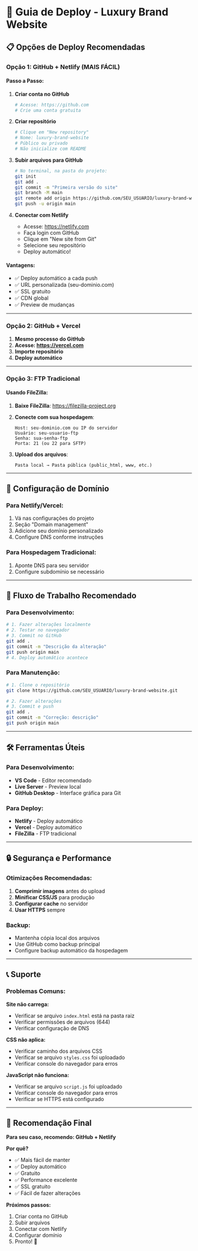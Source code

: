 # 🚀 Guia de Deploy - Luxury Brand Website

## 📋 **Opções de Deploy Recomendadas**

### **Opção 1: GitHub + Netlify (MAIS FÁCIL)**

#### Passo a Passo:

1. **Criar conta no GitHub**
   ```bash
   # Acesse: https://github.com
   # Crie uma conta gratuita
   ```

2. **Criar repositório**
   ```bash
   # Clique em "New repository"
   # Nome: luxury-brand-website
   # Público ou privado
   # Não inicialize com README
   ```

3. **Subir arquivos para GitHub**
   ```bash
   # No terminal, na pasta do projeto:
   git init
   git add .
   git commit -m "Primeira versão do site"
   git branch -M main
   git remote add origin https://github.com/SEU_USUARIO/luxury-brand-website.git
   git push -u origin main
   ```

4. **Conectar com Netlify**
   - Acesse: https://netlify.com
   - Faça login com GitHub
   - Clique em "New site from Git"
   - Selecione seu repositório
   - Deploy automático!

#### Vantagens:
- ✅ Deploy automático a cada push
- ✅ URL personalizada (seu-dominio.com)
- ✅ SSL gratuito
- ✅ CDN global
- ✅ Preview de mudanças

---

### **Opção 2: GitHub + Vercel**

1. **Mesmo processo do GitHub**
2. **Acesse: https://vercel.com**
3. **Importe repositório**
4. **Deploy automático**

---

### **Opção 3: FTP Tradicional**

#### Usando FileZilla:

1. **Baixe FileZilla**: https://filezilla-project.org
2. **Conecte com sua hospedagem**:
   ```
   Host: seu-dominio.com ou IP do servidor
   Usuário: seu-usuario-ftp
   Senha: sua-senha-ftp
   Porta: 21 (ou 22 para SFTP)
   ```

3. **Upload dos arquivos**:
   ```
   Pasta local → Pasta pública (public_html, www, etc.)
   ```

---

## 🔧 **Configuração de Domínio**

### **Para Netlify/Vercel:**
1. Vá nas configurações do projeto
2. Seção "Domain management"
3. Adicione seu domínio personalizado
4. Configure DNS conforme instruções

### **Para Hospedagem Tradicional:**
1. Aponte DNS para seu servidor
2. Configure subdomínio se necessário

---

## 📝 **Fluxo de Trabalho Recomendado**

### **Para Desenvolvimento:**
```bash
# 1. Fazer alterações localmente
# 2. Testar no navegador
# 3. Commit no GitHub
git add .
git commit -m "Descrição da alteração"
git push origin main
# 4. Deploy automático acontece
```

### **Para Manutenção:**
```bash
# 1. Clone o repositório
git clone https://github.com/SEU_USUARIO/luxury-brand-website.git

# 2. Fazer alterações
# 3. Commit e push
git add .
git commit -m "Correção: descrição"
git push origin main
```

---

## 🛠️ **Ferramentas Úteis**

### **Para Desenvolvimento:**
- **VS Code** - Editor recomendado
- **Live Server** - Preview local
- **GitHub Desktop** - Interface gráfica para Git

### **Para Deploy:**
- **Netlify** - Deploy automático
- **Vercel** - Deploy automático
- **FileZilla** - FTP tradicional

---

## 🔒 **Segurança e Performance**

### **Otimizações Recomendadas:**
1. **Comprimir imagens** antes do upload
2. **Minificar CSS/JS** para produção
3. **Configurar cache** no servidor
4. **Usar HTTPS** sempre

### **Backup:**
- Mantenha cópia local dos arquivos
- Use GitHub como backup principal
- Configure backup automático da hospedagem

---

## 📞 **Suporte**

### **Problemas Comuns:**

**Site não carrega:**
- Verificar se arquivo `index.html` está na pasta raiz
- Verificar permissões de arquivos (644)
- Verificar configuração de DNS

**CSS não aplica:**
- Verificar caminho dos arquivos CSS
- Verificar se arquivo `styles.css` foi uploadado
- Verificar console do navegador para erros

**JavaScript não funciona:**
- Verificar se arquivo `script.js` foi uploadado
- Verificar console do navegador para erros
- Verificar se HTTPS está configurado

---

## 🎯 **Recomendação Final**

**Para seu caso, recomendo: GitHub + Netlify**

**Por quê?**
- ✅ Mais fácil de manter
- ✅ Deploy automático
- ✅ Gratuito
- ✅ Performance excelente
- ✅ SSL gratuito
- ✅ Fácil de fazer alterações

**Próximos passos:**
1. Criar conta no GitHub
2. Subir arquivos
3. Conectar com Netlify
4. Configurar domínio
5. Pronto! 🎉

